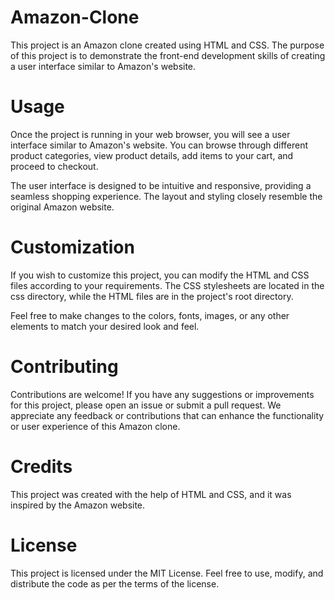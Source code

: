# Amazon-Clone
This project is an Amazon clone created using HTML and CSS. The purpose of this project is to demonstrate the front-end development skills of creating a user interface similar to Amazon's website.
# Usage

Once the project is running in your web browser, you will see a user interface similar to Amazon's website. You can browse through different product categories, view product details, add items to your cart, and proceed to checkout.

The user interface is designed to be intuitive and responsive, providing a seamless shopping experience. The layout and styling closely resemble the original Amazon website.

# Customization

If you wish to customize this project, you can modify the HTML and CSS files according to your requirements. The CSS stylesheets are located in the css directory, while the HTML files are in the project's root directory.

Feel free to make changes to the colors, fonts, images, or any other elements to match your desired look and feel.

# Contributing

Contributions are welcome! If you have any suggestions or improvements for this project, please open an issue or submit a pull request. We appreciate any feedback or contributions that can enhance the functionality or user experience of this Amazon clone.

# Credits

This project was created with the help of HTML and CSS, and it was inspired by the Amazon website.

# License

This project is licensed under the MIT License. Feel free to use, modify, and distribute the code as per the terms of the license.
